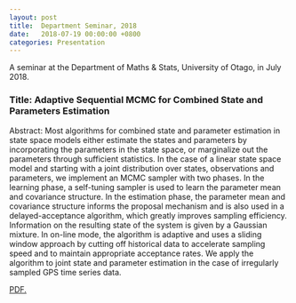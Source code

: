 ```yaml
---
layout: post
title:  Department Seminar, 2018
date:   2018-07-19 00:00:00 +0800
categories: Presentation
---
```



A seminar at the Department of Maths & Stats, University of Otago, in July 2018.

### Title: Adaptive Sequential MCMC for Combined State and Parameters  Estimation

Abstract: Most algorithms for combined state and parameter estimation in state space models either estimate the states and parameters by incorporating the parameters in the state space, or marginalize out the parameters through sufficient statistics. In the case of a linear state space model and starting with a joint distribution over states, observations and parameters, we implement an MCMC sampler with two phases. In the learning phase, a self-tuning sampler is used to learn the parameter mean and covariance structure. In the estimation phase, the parameter mean and covariance structure informs the proposal mechanism and is also used in a delayed-acceptance algorithm, which greatly improves sampling efficiency. Information on the resulting state of the system is given by a Gaussian mixture. In on-line mode, the algorithm is adaptive and uses a sliding window approach by cutting off historical data to accelerate sampling speed and to maintain appropriate acceptance rates. We apply the algorithm to joint state and parameter estimation in the case of irregularly sampled GPS time series data.  

<a href="//JeromeCY.github.io/PDF/2018-July-19-Seminar.pdf" target="_blank">PDF.</a>
